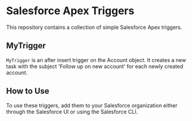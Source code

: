 # Salesforce Apex Triggers

This repository contains a collection of simple Salesforce Apex triggers.

## MyTrigger

`MyTrigger` is an after insert trigger on the Account object. It creates a new task with the subject 'Follow up on new account' for each newly created account.

## How to Use

To use these triggers, add them to your Salesforce organization either through the Salesforce UI or using the Salesforce CLI.
